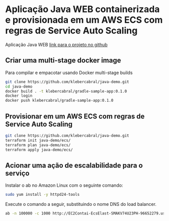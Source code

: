 # Aplicação Java WEB containerizada e provisionada em um AWS ECS com regras de Service Auto Scaling

Aplicação Java WEB [link para o projeto no github](https://github.com/codefresh-contrib/spring-boot-2-sample-app)

## Criar uma multi-stage docker image

Para compilar e empacotar usando Docker multi-stage builds

```bash
git clone https://github.com/klebercabral/java-demo.git
cd java-demo
docker build . -t klebercabral/gradle-sample-app:0.1.0
docker login
docker push klebercabral/gradle-sample-app:0.1.0
```

## Provisionar em um AWS ECS com regras de Service Auto Scaling

```bash
git clone https://github.com/klebercabral/java-demo.git
terraform init java-demo/ecs/
terraform plan java-demo/ecs/
terraform apply java-demo/ecs/
```

## Acionar uma ação de escalabilidade para o serviço

Instalar o ab no Amazon Linux com o seguinte comando:

```bash
sudo yum install -y httpd24-tools
```

Execute o comando a seguir, substituindo o nome DNS do load balancer.

```bash
ab -n 100000 -c 1000 http://EC2Contai-EcsElast-SMAKV74U23PH-96652279.us-east-1.elb.amazonaws.com/
```
